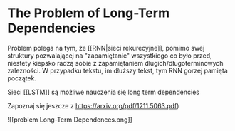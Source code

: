 # The Problem of Long-Term Dependencies

Problem polega na tym, że [[RNN|sieci rekurecyjne]], pomimo swej struktury pozwalającej na "zapamiętanie" wszystkiego co było przed, niestety kiepsko radzą sobie z zapamiętaniem długich/długoterminowych zalezności. W przypadku tekstu, im dłuższy tekst, tym RNN gorzej pamięta początek.

Sieci [[LSTM]] są możliwe nauczenia się long term dependencies

Zapoznaj się jeszcze z https://arxiv.org/pdf/1211.5063.pdf) 

![[problem Long-Term Dependences.png]]
